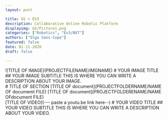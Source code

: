 ```yaml
---
layout: post

title: GS + EV3
description: Collaborative Online Robotic Platform
displayimg: GS/Picture1.png
categories: ["Robotics", "Ev3/NXT"]
authors: ["Olga Sans-Cope"]
featured: false
date: 01-11-2020
draft: false

---
```



<!--IMAGE_TEXT_OVERLAY creates a image with a text box over it--------------------->
<div class="image_text_overlay" markdown="1">
![TITLE OF IMAGE](PROJECTFILENAME/IMGNAME)
# YOUR IMAGE TITLE
## YOUR IMAGE SUBTITLE
THIS IS WHERE YOU CAN WRITE A DESCRIPTION ABOUT YOUR IMAGE.
</div>

<!--document creates a grid of documentss--------------------->
<div class="document" markdown="1">
# TITLE OF SECTION
[TITLE OF document](PROJECTFOLDERNAME/NAME OF documemt FILE)
[TITLE OF document](PROJECTFOLDERENAME/NAME OFdocument FILE)
<!-- insert as many links here as you want to dynamically create a grid of pdfs-->
</div>

<!--VIDEO_TEXT_OVERLAY creates a video with a text box over it--------------------->
<div class="video_text_overlay" markdown="1">
[TITLE OF VIDEO](--- paste a youtu.be link here--)
# YOUR VIDEO TITLE
## YOUR VIDEO SUBTITLE
THIS IS WHERE YOU CAN WRITE A DESCRIPTION ABOUT YOUR VIDEO.
</div>

<!--FREE WRITE lets you write any markdown you want (include images, lists, titles, code,etc)
               If something doesn't look how you expect on the page, try adding a linebreak after it--------------------->
<div class="free_write" markdown="1">
</div>
